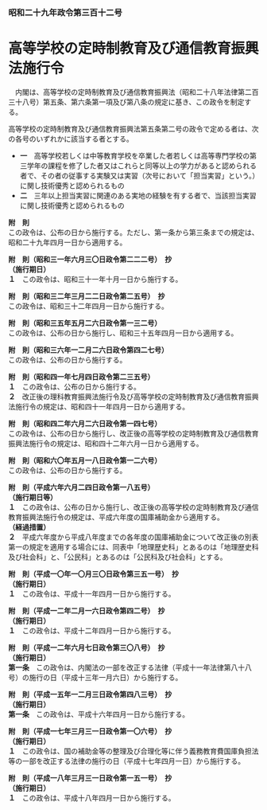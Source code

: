 ### 昭和二十九年政令第三百十二号  
# 高等学校の定時制教育及び通信教育振興法施行令  
　内閣は、高等学校の定時制教育及び通信教育振興法（昭和二十八年法律第二百三十八号）第五条、第六条第一項及び第八条の規定に基き、この政令を制定する。  
  
高等学校の定時制教育及び通信教育振興法第五条第二号の政令で定める者は、次の各号のいずれかに該当する者とする。  
* **一**　高等学校若しくは中等教育学校を卒業した者若しくは高等専門学校の第三学年の課程を修了した者又はこれらと同等以上の学力があると認められる者で、その者の従事する実験又は実習（次号において「担当実習」という。）に関し技術優秀と認められるもの  
* **二**　三年以上担当実習に関連のある実地の経験を有する者で、当該担当実習に関し技術優秀と認められるもの  
  
**附　則**  
この政令は、公布の日から施行する。ただし、第一条から第三条までの規定は、昭和二十九年四月一日から適用する。  
  
**附　則（昭和三一年六月三〇日政令第二二二号）　抄**  
**（施行期日）**  
**１**　この政令は、昭和三十一年十月一日から施行する。  
  
**附　則（昭和三二年三月二二日政令第二五号）　抄**  
この政令は、昭和三十二年四月一日から施行する。  
  
**附　則（昭和三五年五月二六日政令第一三二号）**  
この政令は、公布の日から施行し、昭和三十五年四月一日から適用する。  
  
**附　則（昭和三六年一二月二六日政令第四二七号）**  
この政令は、公布の日から施行する。  
  
**附　則（昭和四一年七月四日政令第二三五号）**  
**１**　この政令は、公布の日から施行する。  
**２**　改正後の理科教育振興法施行令及び高等学校の定時制教育及び通信教育振興法施行令の規定は、昭和四十一年四月一日から適用する。  
  
**附　則（昭和四二年六月二六日政令第一四七号）**  
この政令は、公布の日から施行し、改正後の高等学校の定時制教育及び通信教育振興法施行令の規定は、昭和四十二年六月一日から適用する。  
  
**附　則（昭和六〇年五月一八日政令第一二六号）**  
この政令は、公布の日から施行する。  
  
**附　則（平成六年六月二四日政令第一八五号）**  
**（施行期日等）**  
**１**　この政令は、公布の日から施行し、改正後の高等学校の定時制教育及び通信教育振興法施行令の規定は、平成六年度の国庫補助金から適用する。  
**（経過措置）**  
**２**　平成六年度から平成八年度までの各年度の国庫補助金について改正後の別表第一の規定を適用する場合には、同表中「地理歴史科」とあるのは「地理歴史科及び社会科」と、「公民科」とあるのは「公民科及び社会科」とする。  
  
**附　則（平成一〇年一〇月三〇日政令第三五一号）　抄**  
**（施行期日）**  
**１**　この政令は、平成十一年四月一日から施行する。  
  
**附　則（平成一二年二月一六日政令第四二号）　抄**  
**（施行期日）**  
**１**　この政令は、平成十二年四月一日から施行する。  
  
**附　則（平成一二年六月七日政令第三〇八号）　抄**  
**（施行期日）**  
**第一条**　この政令は、内閣法の一部を改正する法律（平成十一年法律第八十八号）の施行の日（平成十三年一月六日）から施行する。  
  
**附　則（平成一五年一二月三日政令第四八三号）　抄**  
**（施行期日）**  
**第一条**　この政令は、平成十六年四月一日から施行する。  
  
**附　則（平成一七年三月三一日政令第一〇六号）　抄**  
**（施行期日）**  
**１**　この政令は、国の補助金等の整理及び合理化等に伴う義務教育費国庫負担法等の一部を改正する法律の施行の日（平成十七年四月一日）から施行する。  
  
**附　則（平成一八年三月三一日政令第一五一号）　抄**  
**（施行期日）**  
**１**　この政令は、平成十八年四月一日から施行する。  
  
